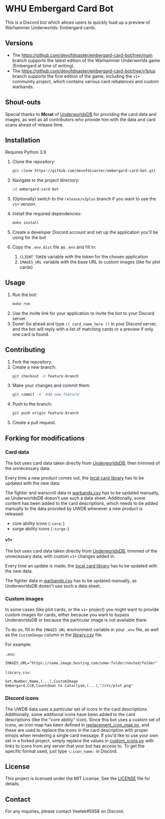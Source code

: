 # WHU Embergard Card Bot

This is a Discord bot which allows users to quickly load up a preview of Warhammer Underworlds: Embergard cards.

## Versions

- The https://github.com/devofdisaster/embergard-card-bot/tree/main branch supports the latest edition of the Warhammer Underworlds game (Embergard at time of writing).
- The https://github.com/devofdisaster/embergard-card-bot/tree/v1plus branch supports the first edition of the game, including the `v1+` community project, which contains various card rebalances and custom warbands.

## Shout-outs

Special thanks to **Mcrat** of [UnderworldsDB](https://underworldsdb.com) for providing the card data and images, as well as all contributors who provide him with the data and card scans ahead of release time.

## Installation

Requires Python 3.9
1. Clone the repository:
    ```bash
    git clone https://github.com/devofdisaster/embergard-card-bot.git
    ```
2. Navigate to the project directory:
    ```bash
    cd embergard-card-bot
    ```
3. (Optionally) switch to the `release/v1plus` branch if you want to use the `v1+` version.
4. Install the required dependencies:
    ```bash
    make install
    ```
5. Create a developer Discord account and set up the application you'll be using for the bot
6. Copy the `.env.dist` file as `.env` and fill in:

    1. `CLIENT_TOKEN` variable with the token for the chosen application
    2. `IMAGES_URL` variable with the base URL to custom images (like for plot cards)

## Usage

1. Run the bot:
    ```bash
    make run
    ```
2. Use the invite link for your application to invite the bot to your Discord server.
3. Done! Go ahead and type `(( card_name_here ))` in your Discord server, and the bot will reply with a list of matching cards or a preview if only one card is found.

## Contributing

1. Fork the repository.
2. Create a new branch:
    ```bash
    git checkout -b feature-branch
    ```
3. Make your changes and commit them:
    ```bash
    git commit -m 'Add new feature'
    ```
4. Push to the branch:
    ```bash
    git push origin feature-branch
    ```
5. Create a pull request.

## Forking for modifications
### Card data

The bot uses card data taken directly from [UnderworldsDB](https://underworldsdb.com), then trimmed of the unnecessary data. 

Every time a new product comes out, the [local card library](src/resources/library.csv) has to be updated with the new data.

The fighter and warscroll data in [warbands.csv](src/resources/warbands.csv) has to be updated manually, as UnderworldsDB doesn't use such a data sheet.
Additionally, some content has been added to the card descriptions, which needs to be added manually to the data provided by UWDB whenever a new product is released:
- core ability icons (`:core:`)
- surge ability icons (`:surge:`)

#### v1+

The bot uses card data taken directly from [UnderworldsDB](https://underworldsdb.com), trimmed of the unnecessary data, with custom `v1+` changes added in.

Every time an update is made, the [local card library](src/resources/library.csv) has to be updated with the new data.

The fighter data in [warbands.csv](src/resources/warbands.csv) has to be updated manually, as UnderworldsDB doesn't use such a data sheet.

### Custom images

In some cases (like plot cards, or the `v1+` project) you might want to provide custom images for cards, either because you want to bypass UnderworldsDB or because the particular image is not available there. 

To do so, fill in the `IMAGES_URL` environment variable in your `.env` file, as well as the `CustomImage` column in the [library.csv](src/resources/warbands.csv) file.

For example:

`.env`:
```.env
IMAGES_URL="https://some.image.hosting.com/some-folder/nested/folder"
```

`library.csv`:
```csv
Set,Number,Name,(...),CustomImage
Embergard,CC0,Countdown to Cataclysm,(...),"/ctc/plot.png"
```

### Discord icons

The UWDB data uses a particular set of icons in the card descriptions. Additionally, some additional icons have been added to the card descriptions (like the "core ability" icon).
Since this bot uses a custom set of icons, an icon map has been defined in [replacement_icon_map.py](src/discord/replacement_icon_map.py), and these are used to replace the icons in the card description with proper emojis when rendering a single card message.
If you'd like to use your own set in a forked project, simply replace the values in [custom_icons.py](src/discord/custom_icons.py) with links to icons from any server that your bot has access to. 
To get the specific format used, just type `\:icon_name:` in Discord.

## License

This project is licensed under the MIT License. See the [LICENSE](LICENSE) file for details.

## Contact

For any inquiries, please contact Veetek#5958 on Discord.
